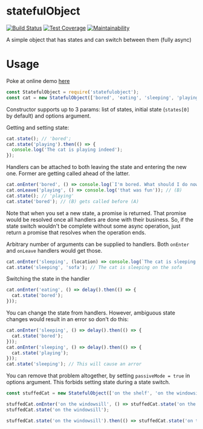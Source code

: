 # statefulObject
[![Build Status](https://travis-ci.org/Daerdemandt/statefulObject.svg?branch=master)](https://travis-ci.org/Daerdemandt/statefulObject)
[![Test Coverage](https://api.codeclimate.com/v1/badges/59ea750bb8a441dbd870/test_coverage)](https://codeclimate.com/github/Daerdemandt/statefulObject/test_coverage)
[![Maintainability](https://api.codeclimate.com/v1/badges/59ea750bb8a441dbd870/maintainability)](https://codeclimate.com/github/Daerdemandt/statefulObject/maintainability)

A simple object that has states and can switch between them (fully async)

# Usage

Poke at online demo [here](https://repl.it/@daerdemandt/StatefulObject-demo)

```javascript
const StatefulObject = require('statefulobject');
const cat = new StatefulObject(['bored', 'eating', 'sleeping', 'playing']);
```

Constructor supports up to 3 params: list of states, initial state (`states[0]` by default) and options argument.

Getting and setting state:

```javascript
cat.state(); // 'bored';
cat.state('playing').then(() => {
  console.log('The cat is playing indeed');
});
```


Handlers can be attached to both leaving the state and entering the new one. Former are getting called ahead of the latter.

```javascript
cat.onEnter('bored', () => console.log(`I'm bored. What should I do now?`)); // (A)
cat.onLeave('playing', () => console.log('that was fun')); // (B)
cat.state(); // 'playing'
cat.state('bored'); // (B) gets called before (A)
```

Note that when you set a new state, a promise is returned. That promise would be resolved once all handlers are done with their business. So, if the state switch wouldn't be complete without some async operation, just return a promise that resolves when the operation ends.

Arbitrary number of arguments can be supplied to handlers. Both `onEnter` and `onLeave` handlers would get those.

```javascript
cat.onEnter('sleeping', (location) => console.log(`The cat is sleeping on the ${location}`));
cat.state('sleeping', 'sofa'); // The cat is sleeping on the sofa
```

Switching the state in the handler

```javascript
cat.onEnter('eating', () => delay().then(() => {
  cat.state('bored');
}));
```

You can change the state from handlers. However, ambiguous state changes would result in an error so don't do this:

```javascript
cat.onEnter('sleeping', () => delay().then(() => {
  cat.state('bored');
}));
cat.onEnter('sleeping', () => delay().then(() => {
  cat.state('playing');
}));
cat.state('sleeping'); // This will cause an arror
```

You can remove that problem altogether, by setting `passiveMode = true` in options argument. This forbids setting state during a state switch.

```javascript
const stuffedCat = new StatefulObject(['on the shelf', 'on the windowsill', undefined, {passiveMode:true});

stuffedCat.onEnter('on the windowsill', () => stuffedCat.state('on the shelf')); // This would cause an error
stuffedCat.state('on the windowsill');

stuffedCat.state('on the windowsill').then(() => stuffedCat.state('on the shelf')); // This would work
```



